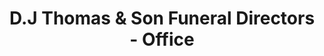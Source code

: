 ---
title: "D.J Thomas & Son Funeral Directors - Office"
url: /bargoed/d-j-thomas-und-son-funeral-directors-office/
shop: Bestattungen
---